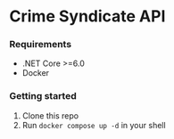 # Crime Syndicate API

### Requirements
- .NET Core >=6.0
- Docker

### Getting started
1. Clone this repo
2. Run `docker compose up -d` in your shell
